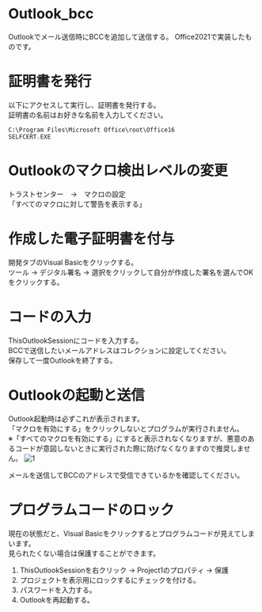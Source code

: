 # Outlook_bcc
Outlookでメール送信時にBCCを追加して送信する。
Office2021で実装したものです。

# 証明書を発行
以下にアクセスして実行し、証明書を発行する。<br>
証明書の名前はお好きな名前を入力してください。
```
C:\Program Files\Microsoft Office\root\Office16
SELFCERT.EXE
```

# Outlookのマクロ検出レベルの変更
トラストセンター　→　マクロの設定<br>
「すべてのマクロに対して警告を表示する」

# 作成した電子証明書を付与
開発タブのVisual Basicをクリックする。<br>
ツール → デジタル署名 → 選択をクリックして自分が作成した署名を選んでOKをクリックする。

# コードの入力
ThisOutlookSessionにコードを入力する。<br>
BCCで送信したいメールアドレスはコレクションに設定してください。<br>
保存して一度Outlookを終了する。

# Outlookの起動と送信
Outlook起動時は必ずこれが表示されます。<br>
「マクロを有効にする」をクリックしないとプログラムが実行されません。<br>
※「すべてのマクロを有効にする」にすると表示されなくなりますが、悪意のあるコードが意図しないときに実行された際に防げなくなりますので推奨しません。
![1](https://github.com/Sonoda-a/Outlook_bcc/assets/13926852/0123deac-9c03-4725-9007-53ec5131bd31)

メールを送信してBCCのアドレスで受信できているかを確認してください。

# プログラムコードのロック
現在の状態だと、Visual Basicをクリックするとプログラムコードが見えてしまいます。<br>
見られたくない場合は保護することができます。<br>
<ol>
    <li>ThisOutlookSessionを右クリック → Project1のプロパティ → 保護</li>
    <li>プロジェクトを表示用にロックするにチェックを付ける。</li>
    <li>パスワードを入力する。</li>
    <li>Outlookを再起動する。</li>
</ol>
